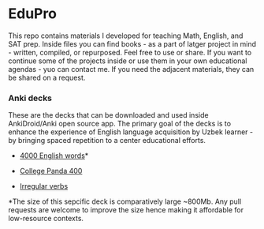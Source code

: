 # EduPro
This repo contains materials I developed for teaching Math, English, and SAT prep.
Inside files you can find books - as a part of latger project in mind - written, compiled, or repurposed. Feel free to use or share. If you want to continue some of the projects inside or use them in your own educational agendas - yuo can contact me. If you need the adjacent materials, they can be shared on a request.

### Anki decks
These are the decks that can be downloaded and used inside AnkiDroid/Anki open source app. The primary goal of the decks is to enhance the experience of English language acquisition by Uzbek learner - by bringing spaced repetition to a center educational efforts.

* [4000 English words](https://drive.google.com/file/d/1TTGGZ3Ac-fxh5TRhxwdrW8yziXkfG5LG/view?usp=drive_link)*

* [College Panda 400](https://drive.google.com/file/d/1jmJnK4nPZt6QGYsJDaG-7WLqeCAzo3yj/view?usp=sharing)

* [Irregular verbs](https://drive.google.com/file/d/1znW7LpmPSMIBrdpjxItEiIAUgffuVHwG/view?usp=sharing)



*The size of this sepcific deck is comparatively large ~800Mb. Any pull requests are welcome to improve the size hence making it affordable for low-resource contexts.
